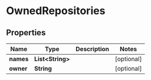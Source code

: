 

# OwnedRepositories

## Properties

Name | Type | Description | Notes
------------ | ------------- | ------------- | -------------
**names** | **List&lt;String&gt;** |  |  [optional]
**owner** | **String** |  |  [optional]



